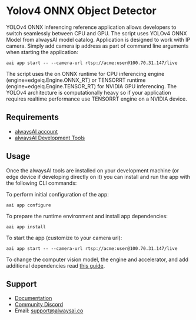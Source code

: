 # Yolov4 ONNX Object Detector
YOLOv4 ONNX inferencing reference application allows developers to switch seamlessly between CPU and GPU. The script uses YOLOv4 ONNX Model from alwaysAI model catalog.
Application is designed to work with IP camera.  Simply add camera ip address as part of command line
arguments when starting the application:
```
aai app start -- --camera-url rtsp://acme:user@100.70.31.147/live
```
The script uses the on ONNX runtime for CPU inferencing engine (engine=edgeiq.Engine.ONNX_RT) or TENSORRT runtime (engine=edgeiq.Engine.TENSOR_RT) for NVIDIA GPU inferencing.  The YOLOv4 architecture is computationally heavy so if your application requires realtime performance use TENSORRT engine on a NVIDIA device.

## Requirements
* [alwaysAI account](https://alwaysai.co/auth?register=true)
* [alwaysAI Development Tools](https://alwaysai.co/docs/get_started/development_computer_setup.html)

## Usage
Once the alwaysAI tools are installed on your development machine (or edge device if developing directly on it) you can install and run the app with the following CLI commands:

To perform initial configuration of the app:
```
aai app configure
```

To prepare the runtime environment and install app dependencies:
```
aai app install
```

To start the app (customize to your camera url):
```
aai app start -- --camera-url rtsp://acme:user@100.70.31.147/live
```

To change the computer vision model, the engine and accelerator, and add additional dependencies read [this guide](https://alwaysai.co/docs/application_development/configuration_and_packaging.html).

## Support
* [Documentation](https://alwaysai.co/docs/)
* [Community Discord](https://discord.gg/alwaysai)
* Email: support@alwaysai.co
